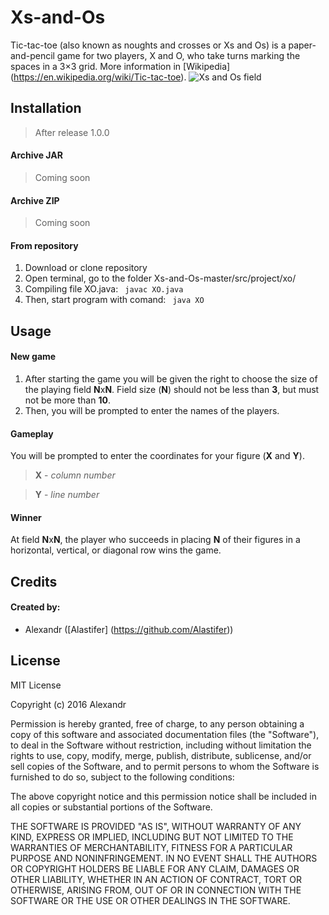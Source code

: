 # Xs-and-Os
Tic-tac-toe (also known as noughts and crosses or Xs and Os) is a paper-and-pencil game for two players, X and O, who take turns marking the spaces in a 3×3 grid. More information in [Wikipedia] (https://en.wikipedia.org/wiki/Tic-tac-toe).
![Xs and Os field](https://upload.wikimedia.org/wikipedia/commons/3/32/Tic_tac_toe.svg)

## Installation
> After release 1.0.0

#### Archive JAR
> Coming soon

#### Archive ZIP
>Coming soon

#### From repository
1. Download or clone repository
2. Open terminal, go to the folder Xs-and-Os-master/src/project/xo/
3. Compiling file XO.java: ``` javac XO.java```
4. Then, start program with comand: ``` java XO```

## Usage
#### New game
1. After starting the game you will be given the right to choose the size of the playing field **N**x**N**. Field size (**N**) should not be less than **3**, but must not be more than **10**.
2. Then, you will be prompted to enter the names of the players.

#### Gameplay
You will be prompted to enter the coordinates for your figure (**X** and **Y**).
> **X** - *column number*

> **Y** - *line number*

#### Winner
At field **N**x**N**, the player who succeeds in placing **N** of their figures in a horizontal, vertical, or diagonal row wins the game.

## Credits
#### Created by:
* Alexandr ([Alastifer] (https://github.com/Alastifer))

## License
MIT License

Copyright (c) 2016 Alexandr

Permission is hereby granted, free of charge, to any person obtaining a copy
of this software and associated documentation files (the "Software"), to deal
in the Software without restriction, including without limitation the rights
to use, copy, modify, merge, publish, distribute, sublicense, and/or sell
copies of the Software, and to permit persons to whom the Software is
furnished to do so, subject to the following conditions:

The above copyright notice and this permission notice shall be included in all
copies or substantial portions of the Software.

THE SOFTWARE IS PROVIDED "AS IS", WITHOUT WARRANTY OF ANY KIND, EXPRESS OR
IMPLIED, INCLUDING BUT NOT LIMITED TO THE WARRANTIES OF MERCHANTABILITY,
FITNESS FOR A PARTICULAR PURPOSE AND NONINFRINGEMENT. IN NO EVENT SHALL THE
AUTHORS OR COPYRIGHT HOLDERS BE LIABLE FOR ANY CLAIM, DAMAGES OR OTHER
LIABILITY, WHETHER IN AN ACTION OF CONTRACT, TORT OR OTHERWISE, ARISING FROM,
OUT OF OR IN CONNECTION WITH THE SOFTWARE OR THE USE OR OTHER DEALINGS IN THE
SOFTWARE.
